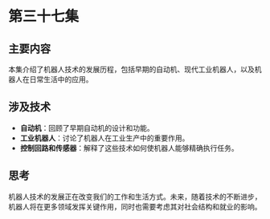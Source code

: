 # 第三十七集

## 主要内容

本集介绍了机器人技术的发展历程，包括早期的自动机、现代工业机器人，以及机器人在日常生活中的应用。

## 涉及技术

- **自动机**：回顾了早期自动机的设计和功能。
- **工业机器人**：讨论了机器人在工业生产中的重要作用。
- **控制回路和传感器**：解释了这些技术如何使机器人能够精确执行任务。

## 思考

机器人技术的发展正在改变我们的工作和生活方式。未来，随着技术的不断进步，机器人将在更多领域发挥关键作用，同时也需要考虑其对社会结构和就业的影响。

